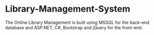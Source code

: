 # Library-Management-System
The Online Library Management is built using MSSQL for the back-end database and ASP.NET, C#, Bootstrap and jQuery for the front-end. 
